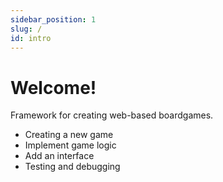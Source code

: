 ```yaml
---
sidebar_position: 1
slug: /
id: intro
---
```


# Welcome!

Framework for creating web-based boardgames.

* Creating a new game
* Implement game logic
* Add an interface
* Testing and debugging